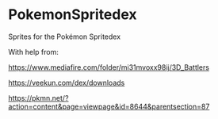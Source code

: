 # PokemonSpritedex
Sprites for the Pokémon Spritedex

With help from:

https://www.mediafire.com/folder/mi31mvoxx98ij/3D_Battlers

https://veekun.com/dex/downloads 

https://pkmn.net/?action=content&page=viewpage&id=8644&parentsection=87
